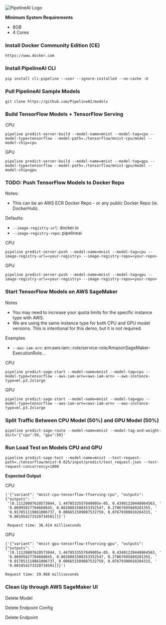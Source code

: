 ![PipelineAI Logo](http://pipeline.ai/assets/img/logo/pipelineai-split-black-258x62.png)

**Minimum System Requirements**
* 8GB
* 4 Cores

### Install Docker Community Edition (CE)
```
https://www.docker.com
```

### Install PipelineAI CLI
```
pip install cli-pipeline --user --ignore-installed --no-cache -U 
```

### Pull PipelineAI Sample Models
```
git clone https://github.com/PipelineAI/models
```

### Build TensorFlow Models + TensorFlow Serving
CPU
```
pipeline predict-server-build --model-name=mnist --model-tag=cpu --model-type=tensorflow --model-path=./tensorflow/mnist-cpu/model --model-chip=cpu
```
GPU
```
pipeline predict-server-build --model-name=mnist --model-tag=gpu --model-type=tensorflow --model-path=./tensorflow/mnist-gpu/model --model-chip=gpu
```

### TODO: Push TensorFlow Models to Docker Repo
Notes:  
* This can be an AWS ECR Docker Repo - or any public Docker Repo (ie. DockerHub).

Defaults:
* `--image-registry-url`:  docker.io
* `--image-registry-repo`:  pipelineai

CPU
```
pipeline predict-server-push --model-name=mnist --model-tag=cpu --image-registry-url=<your-registry> --image-registry-repo=<your-repo>
```

GPU
```
pipeline predict-server-push --model-name=mnist --model-tag=gpu --image-registry-url=<your-registry> --image-registry-repo=<your-repo>
```

### Start TensorFlow Models on AWS SageMaker
Notes
* You may need to increase your quota limits for the specific instance type with AWS.
* We are using the same instance type for both CPU and GPU model versions.  This is intentional for this demo, but it is not required.

Examples
* `--aws-iam-arn`: arn:aws:iam::<account-number>:role/service-role/AmazonSageMaker-ExecutionRole...

CPU
```
pipeline predict-sage-start --model-name=mnist --model-tag=cpu --model-type=tensorflow --aws-iam-arn=<aws-iam-arn> --aws-instance-type=ml.p3.2xlarge
```

GPU
```
pipeline predict-sage-start --model-name=mnist --model-tag=gpu --model-type=tensorflow --aws-iam-arn=<aws-iam-arn> --aws-instance-type=ml.p3.2xlarge
```

### Split Traffic Between CPU Model (50%) and GPU Model (50%)
```
pipeline predict-sage-route --model-name=mnist --model-tag-and-weight-dict='{"cpu":50, "gpu":50}'
```

### Run Load Test on Models CPU and GPU
```
pipeline predict-sage-test --model-name=mnist --test-request-path=./tensorflow/mnist-0.025/input/predict/test_request.json --test-request-concurrency=1000
```

**Expected Output**

CPU
```
('{"variant": "mnist-cpu-tensorflow-tfserving-cpu", "outputs":{"outputs": '
 '[0.11128007620573044, 1.4478533557849005e-05, 0.43401220440864563, '
 '0.06995827704668045, 0.0028081508353352547, 0.27867695689201355, '
 '0.017851119861006737, 0.006651509087532759, 0.07679300010204315, '
 '0.001954273320734501]}}')
 
 Request time: 36.414 milliseconds
 ```
 
GPU
```
('{"variant": "mnist-gpu-tensorflow-tfserving-gpu", "outputs":{"outputs": '
 '[0.11128007620573044, 1.4478533557849005e-05, 0.43401220440864563, '
 '0.06995827704668045, 0.0028081508353352547, 0.27867695689201355, '
 '0.017851119861006737, 0.006651509087532759, 0.07679300010204315, '
 '0.001954273320734501]}}')
 
Request time: 29.968 milliseconds
```

### Clean Up through AWS SageMaker UI

Delete Model

Delete Endpoint Config

Delete Endpoint
